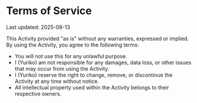 # Terms of Service

Last updated: 2025-08-13

This Activity provided "as is" without any warranties, expressed or implied. By using the Activity, you agree to the following terms:

- You will not use this for any unlawful purpose.
- I (Yuriko) am not responsible for any damages, data loss, or other issues that may occur from using the Activity.
- I (Yuriko) reserve the right to change, remove, or discontinue the Activity at any time without notice.
- All intellectual property used within the Activity belongs to their respective owners.
